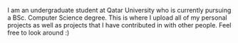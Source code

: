 I am an undergraduate student at Qatar University who is currently pursuing a BSc. Computer Science degree. This is where I upload all of my personal projects as well as projects that I have contributed in with other people. Feel free to look around :)
